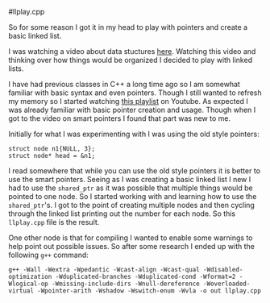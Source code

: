 #llplay.cpp

So for some reason I got it in my head to play with pointers and create a basic linked list.

I was watching a video about data stuctures [here](https://youtu.be/wv90D4dZUA0). Watching this video and thinking over how things would be organized I decided to play with linked lists.  

I have had previous classes in C++ a long time ago so I am somewhat familiar with basic syntax and even pointers.  Though I still wanted to refresh my memory so I started watching [this playlist](https://youtube.com/playlist?list=PL43pGnjiVwgSSRlwfahAuIqoJ8TfDIlHq) on Youtube. As expected I was already familiar with basic pointer creation and usage.  Though when I got to the video on smart pointers I found that part was new to me.  

Initially for what I was experimenting with I was using the old style pointers:

```
struct node n1{NULL, 3};
struct node* head = &n1;
```

I read somewhere that while you can use the old style pointers it is better to use the smart pointers.  Seeing as I was creating a basic linked list I new I had to use the `shared_ptr` as it was possible that multiple things would be pointed to one node.  So I started working with and learning how to use the `shared_ptr`'s.  I got to the point of creating multiple nodes and then cycling through the linked list printing out the number for each node.  So this `llplay.cpp` file is the result.

One other node is that for compiling I wanted to enable some warnings to help point out possible issues.  So after some research I ended up with the following `g++` command:

```
g++ -Wall -Wextra -Wpedantic -Wcast-align -Wcast-qual -Wdisabled-optimization -Wduplicated-branches -Wduplicated-cond -Wformat=2 -Wlogical-op -Wmissing-include-dirs -Wnull-dereference -Woverloaded-virtual -Wpointer-arith -Wshadow -Wswitch-enum -Wvla -o out llplay.cpp
```
